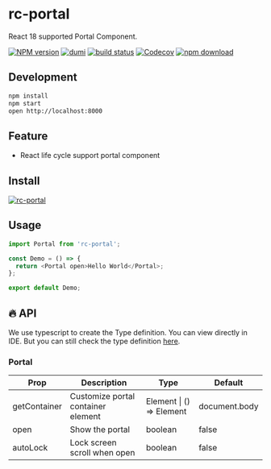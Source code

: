 # rc-portal

React 18 supported Portal Component.

[![NPM version][npm-image]][npm-url] [![dumi](https://img.shields.io/badge/docs%20by-dumi-blue?style=flat-square)](https://github.com/umijs/dumi) [![build status][github-actions-image]][github-actions-url] [![Codecov][codecov-image]][codecov-url] [![npm download][download-image]][download-url]

[npm-image]: http://img.shields.io/npm/v/rc-portal.svg?style=flat-square
[npm-url]: http://npmjs.org/package/rc-portal
[github-actions-image]: https://github.com/react-component/portal/workflows/CI/badge.svg
[github-actions-url]: https://github.com/react-component/portal/actions
[codecov-image]: https://img.shields.io/codecov/c/github/react-component/portal/master.svg?style=flat-square
[codecov-url]: https://codecov.io/gh/react-component/portal/branch/master
[download-image]: https://img.shields.io/npm/dm/rc-portal.svg?style=flat-square
[download-url]: https://npmjs.org/package/rc-portal

## Development

```bash
npm install
npm start
open http://localhost:8000
```

## Feature

- React life cycle support portal component

## Install

[![rc-portal](https://nodei.co/npm/rc-portal.png)](https://npmjs.org/package/rc-portal)

## Usage

```js | pure
import Portal from 'rc-portal';

const Demo = () => {
  return <Portal open>Hello World</Portal>;
};

export default Demo;
```

## 🔥 API

We use typescript to create the Type definition. You can view directly in IDE. But you can still check the type definition [here](https://github.com/react-component/portal/blob/master/src/interface.ts).

### Portal

| Prop         | Description                        | Type                     | Default       |
| ------------ | ---------------------------------- | ------------------------ | ------------- |
| getContainer | Customize portal container element | Element \| () => Element | document.body |
| open         | Show the portal                    | boolean                  | false         |
| autoLock     | Lock screen scroll when open       | boolean                  | false         |
